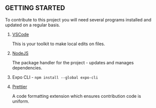 ## GETTING STARTED

To contribute to this project you will need several programs installed and updated on a regular basis.

1. [VSCode](https://code.visualstudio.com/Download)

   This is your toolkit to make local edits on files.

2. [NodeJS](https://nodejs.org/en/)

   The package handler for the project - updates and manages dependencies.

3. Expo CLI - `npm install --global expo-cli`

4. [Prettier](https://marketplace.visualstudio.com/items?itemName=esbenp.prettier-vscode)

   A code formatting extension which ensures contribution code is uniform.
